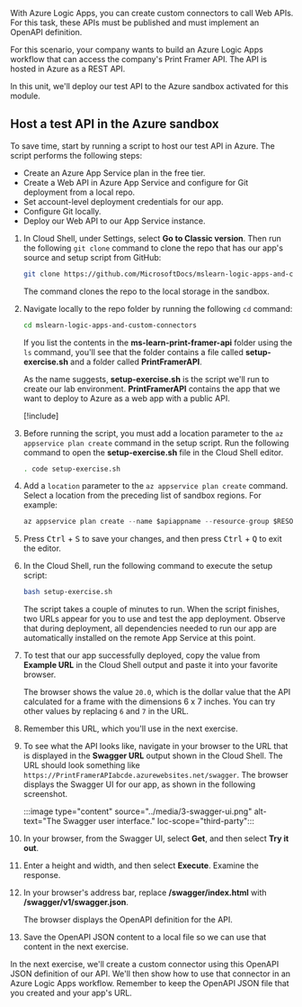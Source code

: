 With Azure Logic Apps, you can create custom connectors to call Web APIs. For this task, these APIs must be published and must implement an OpenAPI definition.

For this scenario, your company wants to build an Azure Logic Apps workflow that can access the company's Print Framer API. The API is hosted in Azure as a REST API.

In this unit, we'll deploy our test API to the Azure sandbox activated for this module.

## Host a test API in the Azure sandbox

To save time, start by running a script to host our test API in Azure. The script performs the following steps:

- Create an Azure App Service plan in the free tier.
- Create a Web API in Azure App Service and configure for Git deployment from a local repo.
- Set account-level deployment credentials for our app.
- Configure Git locally.
- Deploy our Web API to our App Service instance.

1. In Cloud Shell, under Settings, select **Go to Classic version**. Then run the following `git clone` command to clone the repo that has our app's source and setup script from GitHub:

   ```bash
   git clone https://github.com/MicrosoftDocs/mslearn-logic-apps-and-custom-connectors.git
   ```

   The command clones the repo to the local storage in the sandbox.

1. Navigate locally to the repo folder by running the following `cd` command:

   ```bash
   cd mslearn-logic-apps-and-custom-connectors
   ```

   If you list the contents in the **ms-learn-print-framer-api** folder using the `ls` command, you'll see that the folder contains a file called **setup-exercise.sh** and a folder called **PrintFramerAPI**.

   As the name suggests, **setup-exercise.sh** is the script we'll run to create our lab environment. **PrintFramerAPI** contains the app that we want to deploy to Azure as a web app with a public API.

   [!include[](../../../includes/azure-sandbox-regions-first-mention-note-friendly.md)]

1. Before running the script, you must add a location parameter to the `az appservice plan create` command in the setup script. Run the following command to open the **setup-exercise.sh** file in the Cloud Shell editor.

   ```bash
   . code setup-exercise.sh
   ```

1. Add a `location` parameter to the `az appservice plan create` command. Select a location from the preceding list of sandbox regions. For example:

   ```typescript
   az appservice plan create --name $apiappname --resource-group $RESOURCE_GROUP --location eastus --sku FREE --verbose
   ```

1. Press <kbd>Ctrl</kbd> + <kbd>S</kbd> to save your changes, and then press <kbd>Ctrl</kbd> + <kbd>Q</kbd> to exit the editor.

1. In the Cloud Shell, run the following command to execute the setup script:

   ```bash
   bash setup-exercise.sh
   ```

   The script takes a couple of minutes to run. When the script finishes, two URLs appear for you to use and test the app deployment. Observe that during deployment, all dependencies needed to run our app are automatically installed on the remote App Service at this point.

1. To test that our app successfully deployed, copy the value from **Example URL** in the Cloud Shell output and paste it into your favorite browser.

   The browser shows the value `20.0`, which is the dollar value that the API calculated for a frame with the dimensions 6 x 7 inches. You can try other values by replacing `6` and `7` in the URL.

1. Remember this URL, which you'll use in the next exercise.

1. To see what the API looks like, navigate in your browser to the URL that is displayed in the **Swagger URL** output shown in the Cloud Shell. The URL should look something like `https://PrintFramerAPIabcde.azurewebsites.net/swagger`. The browser displays the Swagger UI for our app, as shown in the following screenshot.

   :::image type="content" source="../media/3-swagger-ui.png" alt-text="The Swagger user interface." loc-scope="third-party":::

1. In your browser, from the Swagger UI, select **Get**, and then select **Try it out**.

1. Enter a height and width, and then select **Execute**. Examine the response.

1. In your browser's address bar, replace **/swagger/index.html** with **/swagger/v1/swagger.json**.

   The browser displays the OpenAPI definition for the API.

1. Save the OpenAPI JSON content to a local file so we can use that content in the next exercise.

In the next exercise, we'll create a custom connector using this OpenAPI JSON definition of our API. We'll then show how to use that connector in an Azure Logic Apps workflow. Remember to keep the OpenAPI JSON file that you created and your app's URL.

